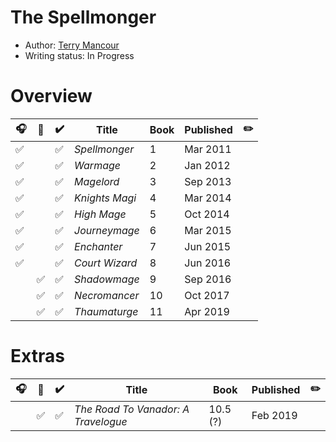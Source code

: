 # The Spellmonger

- Author: [Terry Mancour](../../authors.md#terry-mancour)
- Writing status: In Progress

# Overview

| 🎧 | 📱 | ✔️ | Title | Book | Published | ✏️ |
| - | - | - | - | - | - | - |
| ✅ | | ✅ | _Spellmonger_ | 1 | Mar 2011 | |
| ✅ | | ✅ | _Warmage_ | 2 | Jan 2012 | |
| ✅ | | ✅ | _Magelord_ | 3 | Sep 2013 | |
| ✅ | | ✅ | _Knights Magi_ | 4 | Mar 2014 | |
| ✅ | | ✅ | _High Mage_ | 5 | Oct 2014 | |
| ✅ | | ✅ | _Journeymage_ | 6 | Mar 2015 | |
| ✅ | | ✅ | _Enchanter_ | 7 | Jun 2015 | |
| ✅ | | ✅ | _Court Wizard_ | 8 | Jun 2016 | |
| | ✅ | ✅ | _Shadowmage_ | 9 | Sep 2016 | |
| | ✅ | ✅ | _Necromancer_ | 10 | Oct 2017 | |
| | ✅ | ✅ | _Thaumaturge_ | 11 | Apr 2019 | |

# Extras

| 🎧 | 📱 | ✔️ | Title | Book | Published | ✏️ |
| - | - | - | - | - | - | - |
| | ✅ | ✅ | _The Road To Vanador: A Travelogue_ | 10.5 (?) | Feb 2019 | |
